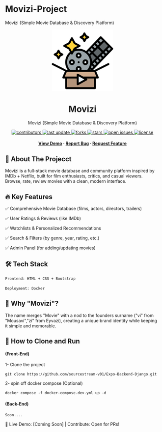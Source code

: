 # Movizi-Project
Movizi (Simple Movie Database &amp; Discovery Platform) 



<div align="center">
<img src="./img/movie.png" alt="movie" width="200" height="auto" />
<h1>Movizi</h1>
<p>
    Movizi (Simple Movie Database & Discovery Platform) 
  </p>

<!-- Badges -->
<p>
  <a href="https://github.com/asedmehdi/Movizi-Project/graphs/contributors">
    <img src="https://img.shields.io/github/contributors/asedmehdi/Movizi-Project" alt="contributors" />
  </a>
  <a href="">
    <img src="https://img.shields.io/github/last-commit/asedmehdi/Movizi-Project" alt="last update" />
  </a>
  <a href="https://github.com/asedmehdi/Movizi-Project/network/members">
    <img src="https://img.shields.io/github/forks/asedmehdi/Movizi-Project" alt="forks" />
  </a>
  <a href="https://github.com/asedmehdi/Movizi-Project/stargazers">
    <img src="https://img.shields.io/github/stars/asedmehdi/Movizi-Project" alt="stars" />
  </a>
  <a href="https://github.com/asedmehdi/Movizi-Project/issues/">
    <img src="https://img.shields.io/github/issues/asedmehdi/Movizi-Project" alt="open issues" />
  </a>
  <a href="https://github.com/asedmehdi/Movizi-Project/blob/master/LICENSE">
    <img src="https://img.shields.io/github/license/asedmehdi/Movizi-Project.svg" alt="license" />
  </a>
</p>

<h4>
    <a href="https://project-movie-app.vercel.app/">View Demo</a>
  <span> · </span>
    <a href="https://github.com/asedmehdi/Movizi-Project/issues/">Report Bug</a>
  <span> · </span>
    <a href="https://github.com/asedmehdi/Movizi-Project/issues/">Request Feature</a>
  </h4>

</div>

## 🎯 About The Projecct

Movizi is a full-stack movie database and community platform inspired by IMDb + Netflix, built for film enthusiasts, critics, and casual viewers. Browse, rate, review movies with a clean, modern interface.

## 🔥 Key Features

✅ Comprehensive Movie Database (films, actors, directors, trailers)

✅ User Ratings & Reviews (like IMDb)

✅ Watchlists & Personalized Recommendations

✅ Search & Filters (by genre, year, rating, etc.)

✅ Admin Panel (for adding/updating movies)

## 🛠 Tech Stack

    Frontend: HTML + CSS + Bootstrap

    Deployment: Docker


## 🌟 Why "Movizi"?

The name merges "Movie" with a nod to the founders surname ("vi" from "Mousavi","zi" from Eyvazi), creating a unique brand identity while keeping it simple and memorable.


## 🚀 How to Clone and Run


#### (Front-End)

1- Clone the project
```
git clone https://github.com/sourcestream-v01/Expo-Backend-Django.git
```
2- spin off docker compose (Optional)
```
docker compose -f docker-compose.dev.yml up -d
```


#### (Back-End)

```
Soon....
```

📌 Live Demo: [Coming Soon] | Contribute: Open for PRs!
